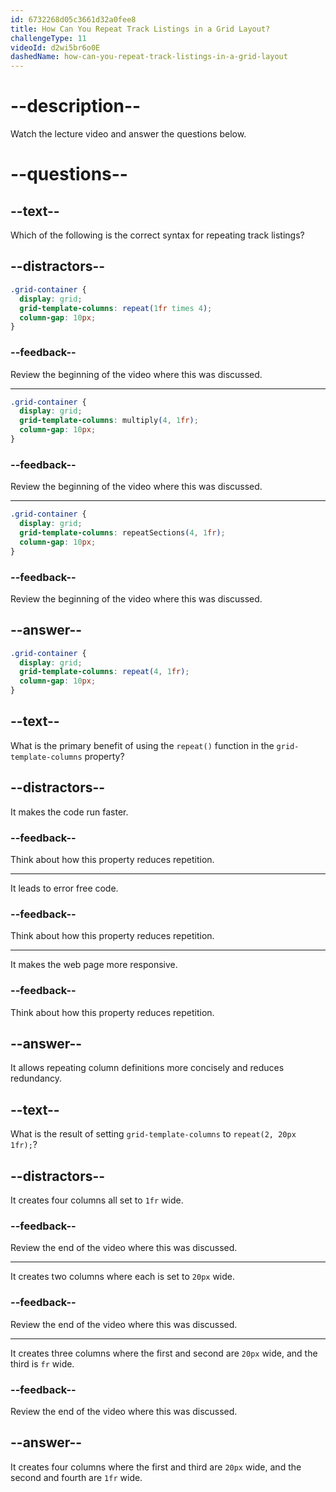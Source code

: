 ```yaml
---
id: 6732268d05c3661d32a0fee8
title: How Can You Repeat Track Listings in a Grid Layout?
challengeType: 11
videoId: d2wi5br6o0E
dashedName: how-can-you-repeat-track-listings-in-a-grid-layout
---
```


# --description--

Watch the lecture video and answer the questions below.

# --questions--

## --text--

Which of the following is the correct syntax for repeating track listings?

## --distractors--

```css
.grid-container {
  display: grid;
  grid-template-columns: repeat(1fr times 4);
  column-gap: 10px;
}
```

### --feedback--

Review the beginning of the video where this was discussed.

---

```css
.grid-container {
  display: grid;
  grid-template-columns: multiply(4, 1fr);
  column-gap: 10px;
}
```

### --feedback--

Review the beginning of the video where this was discussed.

---

```css
.grid-container {
  display: grid;
  grid-template-columns: repeatSections(4, 1fr);
  column-gap: 10px;
}
```

### --feedback--

Review the beginning of the video where this was discussed.

## --answer--

```css
.grid-container {
  display: grid;
  grid-template-columns: repeat(4, 1fr);
  column-gap: 10px;
}
```

## --text--

What is the primary benefit of using the `repeat()` function in the `grid-template-columns` property?

## --distractors--

It makes the code run faster.

### --feedback--

Think about how this property reduces repetition.

---

It leads to error free code.

### --feedback--

Think about how this property reduces repetition.

---

It makes the web page more responsive.

### --feedback--

Think about how this property reduces repetition.

## --answer--

It allows repeating column definitions more concisely and reduces redundancy.

## --text--

What is the result of setting `grid-template-columns` to `repeat(2, 20px 1fr);`?

## --distractors--

It creates four columns all set to `1fr` wide.

### --feedback--

Review the end of the video where this was discussed.

---

It creates two columns where each is set to `20px` wide.

### --feedback--

Review the end of the video where this was discussed.

---

It creates three columns where the first and second are `20px` wide, and the third is `fr` wide.

### --feedback--

Review the end of the video where this was discussed.

## --answer--

It creates four columns where the first and third are `20px` wide, and the second and fourth are `1fr` wide.

